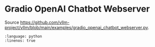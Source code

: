 # Gradio OpenAI Chatbot Webserver

Source <https://github.com/vllm-project/vllm/blob/main/examples/gradio_openai_chatbot_webserver.py>.

```{literalinclude} ../../../../examples/gradio_openai_chatbot_webserver.py
:language: python
:linenos: true
```
